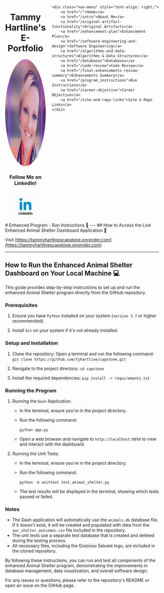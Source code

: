 <style>
    .content-wrapper {
        display: flex;
        justify-content: space-between;
        align-items: flex-start;
    }
    .main-content {
        flex: 1;
        padding-right: 20px;
    }
    .nav-menu {
        width: 200px;
        display: flex;
        flex-direction: column;
        gap: 10px;
        background-color: rgba(255, 255, 255, 0.8);
        padding: 15px;
        border-radius: 10px;
        box-shadow: 0 0 10px rgba(0,0,0,0.1);
        margin-left: 25px;
        position: sticky;
        top: 20px;
    }
    .nav-menu a {
        background-color: #8B0000;
        color: white;
        padding: 10px 10px;
        text-decoration: none;
        border-radius: 5px;
        text-align: center;
        font-size: 14px;
        white-space: nowrap;
    }
    .nav-menu a:hover {
        background-color: #660000;
    }
</style>

<div class="content-wrapper">
    <div class="main-content">
        <h1 style="text-align: center;">Tammy Hartline's<br>E-Portfolio</h1>
    <div style="text-align: center;">
        <img src="images/profile.png" alt="Profile Image" class="profile-image" style="width: 350px; height: 350px; border-radius: 50%; margin: 0 auto;">
        <h3 class="centered">Follow Me on LinkedIn!</h3>
<a href="https://www.linkedin.com/in/tammy-hartline-91981266/"><img class="centered" src="linkedin.jpg" width="100" height="100" alt="LinkedIn Logo"></a>
    </div>
    </div>

    <div class="nav-menu" style="text-align: right;">
        <a href="/">Home</a>
        <a href="/intro">About Me</a>
        <a href="/original-artifact-functionality">Original Artifacts</a>
        <a href="/enhancement-plan">Enhancement Plan</a>
        <a href="/software-engineering-and-design">Software Engineering</a>
        <a href="/algorithms-and-data-structures">Algorithms & Data Structures</a>
        <a href="/databases">Databases</a>
        <a href="/code-review">Code Review</a>
        <a href="/final-enhancements-review-summary">Enhancements Summary</a>
        <a href="/program_instructions">Run Instructions</a>
        <a href="/career-objective">Career Objective</a>
        <a href="/site-and-repo-links">Site & Repo Links</a>
    </div>
</div>
# Enhanced Program - Run Instructions 📄
---
## How to Access the Live Enhanced Animal Shelter Dashboard Application 🔗

Visit [https://tammyhartlinescapstone.onrender.com](https://tammyhartlinescapstone.onrender.com)

---
## How to Run the Enhanced Animal Shelter Dashboard on Your Local Machine 💻

This guide provides step-by-step instructions to set up and run the enhanced Animal Shelter program directly from the GitHub repository.

### Prerequisites

1. Ensure you have `Python` installed on your system (`version 3.7` or higher recommended).

2. Install `Git` on your system if it's not already installed.

### Setup and Installation

1. Clone the repository:
   Open a terminal and run the following command:
   `git clone https://github.com/tjhartline/capstone.git`

2. Navigate to the project directory:
   `cd capstone`

3. Install the required dependencies:
   `pip install -r requirements.txt`

### Running the Program

1. Running the `Dash` Application:
   - In the terminal, ensure you're in the project directory.
     
   - Run the following command:

     `python app.py`
     
   - Open a web browser and navigate to `http://localhost:8050` to view and interact with the dashboard.

2. Running the Unit Tests:
   - In the terminal, ensure you're in the project directory.
   - Run the following command:

     `python -m unittest test_animal_shelter.py`
     
   - The test results will be displayed in the terminal, showing which tests passed or failed.

### Notes

- The Dash application will automatically use the `animals.db` database file. If it doesn't exist, it will be created and populated with data from the `aac_shelter_outcomes.csv` file included in the repository.
- The unit tests use a separate test database that is created and deleted during the testing process.
- All necessary files, including the Grazioso Salvare logo, are included in the cloned repository.

By following these instructions, you can run and test all components of the enhanced Animal Shelter program, demonstrating the improvements in database management, data visualization, and overall software design.

For any issues or questions, please refer to the repository's README or open an issue on the GitHub page.

